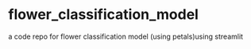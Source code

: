 # flower_classification_model
a code repo for flower classification model (using petals)using streamlit
